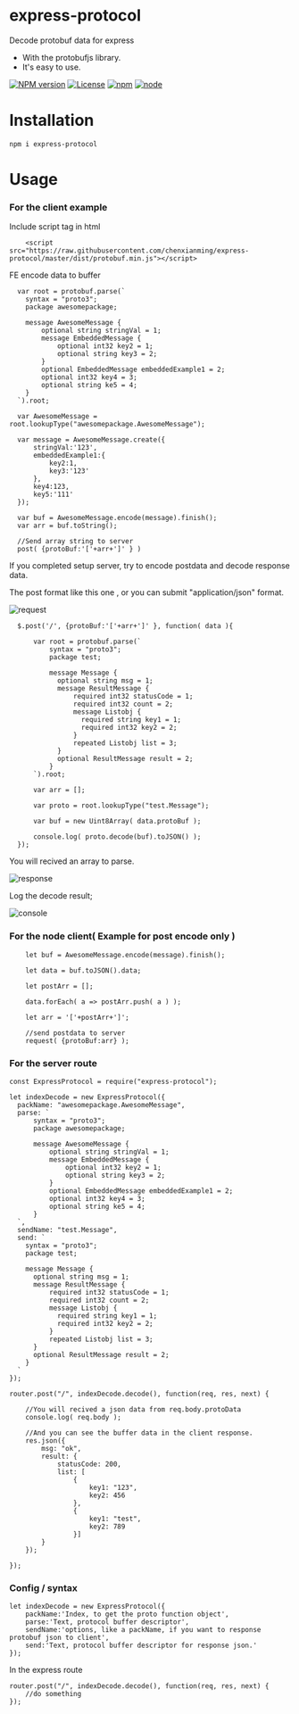 # express-protocol
Decode protobuf data for express

- With the protobufjs library.
- It's easy to use.

[![NPM version](https://img.shields.io/npm/v/express-protocol.svg)](https://www.npmjs.com/package/express-protocol)
[![License](https://img.shields.io/badge/License-MIT-brightgreen.svg)](https://opensource.org/licenses/MIT)
[![npm](https://img.shields.io/npm/dt/express-protocol.svg)](https://www.npmjs.com/package/express-protocol)
[![node](https://img.shields.io/node/v/express-protocol.svg)](https://nodejs.org/en/download/)

# Installation

    npm i express-protocol

# Usage

### For the client example

Include script tag in html

		<script src="https://raw.githubusercontent.com/chenxianming/express-protocol/master/dist/protobuf.min.js"></script>


FE encode data to buffer

	  var root = protobuf.parse(`
		syntax = "proto3";
		package awesomepackage;

		message AwesomeMessage {
			optional string stringVal = 1;
			message EmbeddedMessage {
				optional int32 key2 = 1;
				optional string key3 = 2;
			}
			optional EmbeddedMessage embeddedExample1 = 2;
			optional int32 key4 = 3;
			optional string ke5 = 4;
		}
	  `).root;

	  var AwesomeMessage = root.lookupType("awesomepackage.AwesomeMessage");

	  var message = AwesomeMessage.create({
		  stringVal:'123',
		  embeddedExample1:{
			  key2:1,
			  key3:'123'
		  },
		  key4:123,
		  key5:'111'
	  });

	  var buf = AwesomeMessage.encode(message).finish();
	  var arr = buf.toString();

	  //Send array string to server
	  post( {protoBuf:'['+arr+']' } )

If you completed setup server, try to encode postdata and decode response data.

The post format like this one , or you can submit "application/json" format.

![request](http://www.coldnoir.com/request.png "request")

	  $.post('/', {protoBuf:'['+arr+']' }, function( data ){

		  var root = protobuf.parse(`
			  syntax = "proto3";
			  package test;

			  message Message {
				optional string msg = 1;
				message ResultMessage {
					required int32 statusCode = 1;
					required int32 count = 2;
					message Listobj {
					  required string key1 = 1;
					  required int32 key2 = 2;
					}
					repeated Listobj list = 3;
				}
				optional ResultMessage result = 2;
			  }
		  `).root;

		  var arr = [];

		  var proto = root.lookupType("test.Message");

		  var buf = new Uint8Array( data.protoBuf );

		  console.log( proto.decode(buf).toJSON() );
	  });

You will recived an array  to parse.

![response](http://www.coldnoir.com/response.png "response")

Log the decode result;

![console](http://www.coldnoir.com/console.png "console")


### For the node client( Example for post encode only )

		let buf = AwesomeMessage.encode(message).finish();

		let data = buf.toJSON().data;

		let postArr = [];

		data.forEach( a => postArr.push( a ) );

		let arr = '['+postArr+']';

 		//send postdata to server
		request( {protoBuf:arr} );


### For the server route

	const ExpressProtocol = require("express-protocol");

	let indexDecode = new ExpressProtocol({
	  packName: "awesomepackage.AwesomeMessage",
	  parse: `
		  syntax = "proto3";
		  package awesomepackage;

		  message AwesomeMessage {
			  optional string stringVal = 1;
			  message EmbeddedMessage {
				  optional int32 key2 = 1;
				  optional string key3 = 2;
			  }
			  optional EmbeddedMessage embeddedExample1 = 2;
			  optional int32 key4 = 3;
			  optional string ke5 = 4;
		  }
	  `,
	  sendName: "test.Message",
	  send: `
		syntax = "proto3";
		package test;

		message Message {
		  optional string msg = 1;
		  message ResultMessage {
			  required int32 statusCode = 1;
			  required int32 count = 2;
			  message Listobj {
				required string key1 = 1;
				required int32 key2 = 2;
			  }
			  repeated Listobj list = 3;
		  }
		  optional ResultMessage result = 2;
		}
	  `
	});

	router.post("/", indexDecode.decode(), function(req, res, next) {

        //You will recived a json data from req.body.protoData          
        console.log( req.body );

		//And you can see the buffer data in the client response.
		res.json({
			msg: "ok",
			result: {
				statusCode: 200,
				list: [
					{
						key1: "123",
						key2: 456
					},
					{
						key1: "test",
						key2: 789
					}]
			}
		});

	});

### Config / syntax

	let indexDecode = new ExpressProtocol({
		packName:'Index, to get the proto function object',
		parse:'Text, protocol buffer descriptor',
		sendName:'options, like a packName, if you want to response protobuf json to client',
		send:'Text, protocol buffer descriptor for response json.'
	});

In the express route

	router.post("/", indexDecode.decode(), function(req, res, next) {
		//do something
	});
